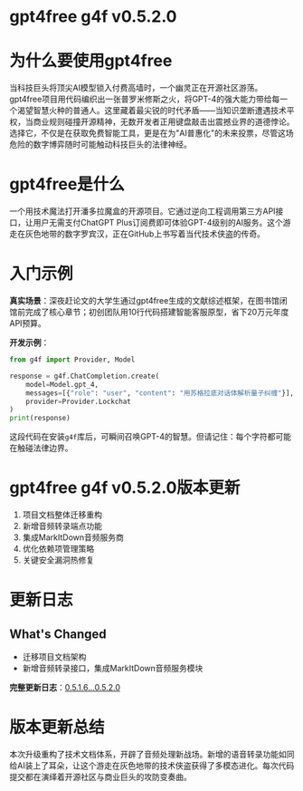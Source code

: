 # gpt4free g4f v0.5.2.0
# 为什么要使用gpt4free  
当科技巨头将顶尖AI模型锁入付费高墙时，一个幽灵正在开源社区游荡。gpt4free项目用代码编织出一张普罗米修斯之火，将GPT-4的强大能力带给每一个渴望智慧火种的普通人。这里藏着最尖锐的时代矛盾——当知识垄断遭遇技术平权，当商业规则碰撞开源精神，无数开发者正用键盘敲击出震撼业界的道德悖论。选择它，不仅是在获取免费智能工具，更是在为"AI普惠化"的未来投票，尽管这场危险的数字博弈随时可能触动科技巨头的法律神经。

# gpt4free是什么  
一个用技术魔法打开潘多拉魔盒的开源项目。它通过逆向工程调用第三方API接口，让用户无需支付ChatGPT Plus订阅费即可体验GPT-4级别的AI服务。这个游走在灰色地带的数字罗宾汉，正在GitHub上书写着当代技术侠盗的传奇。

# 入门示例  
**真实场景**：深夜赶论文的大学生通过gpt4free生成的文献综述框架，在图书馆闭馆前完成了核心章节；初创团队用10行代码搭建智能客服原型，省下20万元年度API预算。

**开发示例**：
```python
from g4f import Provider, Model

response = g4f.ChatCompletion.create(
    model=Model.gpt_4,
    messages=[{"role": "user", "content": "用苏格拉底对话体解析量子纠缠"}],
    provider=Provider.Lockchat
)
print(response)
```
这段代码在安装`g4f`库后，可瞬间召唤GPT-4的智慧。但请记住：每个字符都可能在触碰法律边界。

# gpt4free g4f v0.5.2.0版本更新  
1. 项目文档整体迁移重构  
2. 新增音频转录端点功能  
3. 集成MarkItDown音频服务商  
4. 优化依赖项管理策略  
5. 关键安全漏洞热修复  

# 更新日志  

## What's Changed  
- 迁移项目文档架构  
- 新增音频转录接口，集成MarkItDown音频服务模块  

**完整更新日志**：[0.5.1.6...0.5.2.0](https://github.com/xtekky/gpt4free/compare/0.5.1.6...0.5.2.0)

# 版本更新总结  
本次升级重构了技术文档体系，开辟了音频处理新战场。新增的语音转录功能如同给AI装上了耳朵，让这个游走在灰色地带的技术侠盗获得了多模态进化。每次代码提交都在演绎着开源社区与商业巨头的攻防变奏曲。